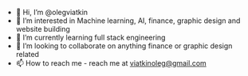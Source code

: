 - 👋 Hi, I’m @olegviatkin
- 👀 I’m interested in Machine learning, AI, finance, graphic design and website building
- 🌱 I’m currently learning full stack engineering
- 💞️ I’m looking to collaborate on anything finance or graphic design related
- 📫 How to reach me - reach me at viatkinoleg@gmail.com

<!---
olegviatkin/olegviatkin is a ✨ special ✨ repository because its `README.md` (this file) appears on your GitHub profile.
You can click the Preview link to take a look at your changes.
--->
